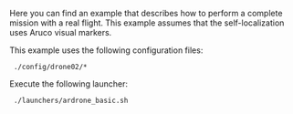 Here you can find an example that describes how to perform a complete mission with a real flight. This example assumes that the self-localization uses Aruco visual markers.

This example uses the following configuration files:

     ./config/drone02/*

Execute the following launcher:

     ./launchers/ardrone_basic.sh
